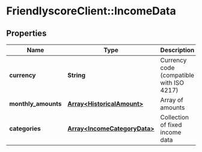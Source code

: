 # FriendlyscoreClient::IncomeData

## Properties
Name | Type | Description | Notes
------------ | ------------- | ------------- | -------------
**currency** | **String** | Currency code (compatible with ISO 4217) | [optional] 
**monthly_amounts** | [**Array&lt;HistoricalAmount&gt;**](HistoricalAmount.md) | Array of amounts | [optional] 
**categories** | [**Array&lt;IncomeCategoryData&gt;**](IncomeCategoryData.md) | Collection of fixed income data | [optional] 


